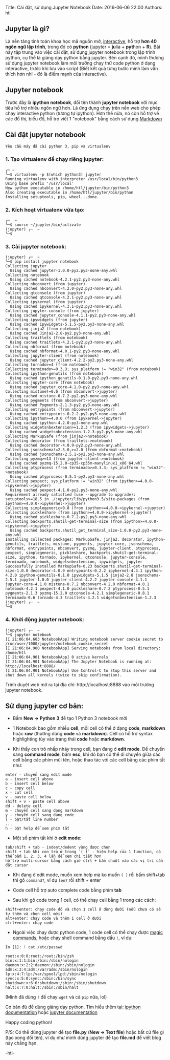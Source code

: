 Title: Cài đặt, sử dụng Jupyter Notebook
Date: 2016-06-06 22:00
Authors: htl

## Jupyter là gì?
Là nền tảng tính toán khoa học mã nguồn mở, [interactive](https://en.wikipedia.org/wiki/IPython), hỗ trợ **hơn 40 ngôn ngữ lập trình**, trong đó có **python** (jupyter = **ju**lia + **pyt**hon + **R**). Bài này tập trung vào việc cài đặt, sử dụng jupyter notebook trong lập trình python, cụ thể là giảng dạy python bằng jupyter. Bên cạnh đó, mình thường sử dụng jupyter notebook làm môi trường chạy thử code python ở dạng interactive, trước khi lưu vào script (Biết kết quả từng bước mình làm vẫn thích hơn nhỉ - đó là điểm mạnh của interactive).


## Jupyter notebook
Trước đây là **ipython notebook**, đổi tên thành **jupyter notebook** với mục tiêu hỗ trợ nhiều ngôn ngữ hơn. Là ứng dụng chạy trên nền web cho phép chạy interactive python (tương tự ipython). Hơn thế nữa, nó còn hỗ trợ vẽ các đồ thị, biểu đồ, hỗ trợ viết 1 "notebook" bằng cách sử dụng [Markdown](http://jupyter-notebook.readthedocs.io/en/latest/examples/Notebook/Working%20With%20Markdown%20Cells.html)

## Cài đặt jupyter notebook

```Yêu cầu máy đã cài python 3, pip và virtualenv```

### 1. Tạo virtualenv để chạy riêng jupyter:

```
╭─ ~  
╰─$ virtualenv -p $(which python3) jupyter
Running virtualenv with interpreter /usr/local/bin/python3
Using base prefix '/usr/local'
New python executable in /home/htl/jupyter/bin/python3
Also creating executable in /home/htl/jupyter/bin/python
Installing setuptools, pip, wheel...done.
```

### 2. Kích hoạt virtualenv vừa tạo:
```
╭─  ~  
╰─$ source ~/jupyter/bin/activate
(jupyter) ╭─  ~  
╰─$ 
```

### 3. Cài jupyter notebook:

```
(jupyter) ╭─  ~  
╰─$ pip install jupyter notebook
Collecting jupyter
  Using cached jupyter-1.0.0-py2.py3-none-any.whl
Collecting notebook
  Using cached notebook-4.2.1-py2.py3-none-any.whl
Collecting nbconvert (from jupyter)
  Using cached nbconvert-4.2.0-py2.py3-none-any.whl
Collecting qtconsole (from jupyter)
  Using cached qtconsole-4.2.1-py2.py3-none-any.whl
Collecting ipykernel (from jupyter)
  Using cached ipykernel-4.3.1-py2.py3-none-any.whl
Collecting jupyter-console (from jupyter)
  Using cached jupyter_console-4.1.1-py2.py3-none-any.whl
Collecting ipywidgets (from jupyter)
  Using cached ipywidgets-5.1.5-py2.py3-none-any.whl
Collecting jinja2 (from notebook)
  Using cached Jinja2-2.8-py2.py3-none-any.whl
Collecting traitlets (from notebook)
  Using cached traitlets-4.2.1-py2.py3-none-any.whl
Collecting nbformat (from notebook)
  Using cached nbformat-4.0.1-py2.py3-none-any.whl
Collecting jupyter-client (from notebook)
  Using cached jupyter_client-4.2.2-py2.py3-none-any.whl
Collecting tornado>=4 (from notebook)
Collecting terminado>=0.3.3; sys_platform != "win32" (from notebook)
Collecting ipython-genutils (from notebook)
  Using cached ipython_genutils-0.1.0-py2.py3-none-any.whl
Collecting jupyter-core (from notebook)
  Using cached jupyter_core-4.1.0-py2.py3-none-any.whl
Collecting mistune!=0.6 (from nbconvert->jupyter)
  Using cached mistune-0.7.2-py2.py3-none-any.whl
Collecting pygments (from nbconvert->jupyter)
  Using cached Pygments-2.1.3-py2.py3-none-any.whl
Collecting entrypoints (from nbconvert->jupyter)
  Using cached entrypoints-0.2.2-py2.py3-none-any.whl
Collecting ipython>=4.0.0 (from ipykernel->jupyter)
  Using cached ipython-4.2.0-py3-none-any.whl
Collecting widgetsnbextension>=1.2.3 (from ipywidgets->jupyter)
  Using cached widgetsnbextension-1.2.3-py2.py3-none-any.whl
Collecting MarkupSafe (from jinja2->notebook)
Collecting decorator (from traitlets->notebook)
  Using cached decorator-4.0.9-py2.py3-none-any.whl
Collecting jsonschema!=2.5.0,>=2.0 (from nbformat->notebook)
  Using cached jsonschema-2.5.1-py2.py3-none-any.whl
Collecting pyzmq>=13 (from jupyter-client->notebook)
  Using cached pyzmq-15.2.0-cp35-cp35m-manylinux1_x86_64.whl
Collecting ptyprocess (from terminado>=0.3.3; sys_platform != "win32"->notebook)
  Using cached ptyprocess-0.5.1-py2.py3-none-any.whl
Collecting pexpect; sys_platform != "win32" (from ipython>=4.0.0->ipykernel->jupyter)
  Using cached pexpect-4.1.0-py2.py3-none-any.whl
Requirement already satisfied (use --upgrade to upgrade): setuptools>=18.5 in ./jupyter/lib/python3.5/site-packages (from ipython>=4.0.0->ipykernel->jupyter)
Collecting simplegeneric>0.8 (from ipython>=4.0.0->ipykernel->jupyter)
Collecting pickleshare (from ipython>=4.0.0->ipykernel->jupyter)
  Using cached pickleshare-0.7.2-py2.py3-none-any.whl
Collecting backports.shutil-get-terminal-size (from ipython>=4.0.0->ipykernel->jupyter)
  Using cached backports.shutil_get_terminal_size-1.0.0-py2.py3-none-any.whl
Installing collected packages: MarkupSafe, jinja2, decorator, ipython-genutils, traitlets, mistune, pygments, jupyter-core, jsonschema, nbformat, entrypoints, nbconvert, pyzmq, jupyter-client, ptyprocess, pexpect, simplegeneric, pickleshare, backports.shutil-get-terminal-size, ipython, tornado, ipykernel, qtconsole, jupyter-console, terminado, notebook, widgetsnbextension, ipywidgets, jupyter
Successfully installed MarkupSafe-0.23 backports.shutil-get-terminal-size-1.0.0 decorator-4.0.9 entrypoints-0.2.2 ipykernel-4.3.1 ipython-4.2.0 ipython-genutils-0.1.0 ipywidgets-5.1.5 jinja2-2.8 jsonschema-2.5.1 jupyter-1.0.0 jupyter-client-4.2.2 jupyter-console-4.1.1 jupyter-core-4.1.0 mistune-0.7.2 nbconvert-4.2.0 nbformat-4.0.1 notebook-4.2.1 pexpect-4.1.0 pickleshare-0.7.2 ptyprocess-0.5.1 pygments-2.1.3 pyzmq-15.2.0 qtconsole-4.2.1 simplegeneric-0.8.1 terminado-0.6 tornado-4.3 traitlets-4.2.1 widgetsnbextension-1.2.3
(jupyter) ╭─  ~  
╰─$ 
```

### 4. Khởi động jupyter notebook:
```
(jupyter) ╭─  ~  
╰─$ jupyter notebook
[I 21:06:04.603 NotebookApp] Writing notebook server cookie secret to /run/user/1000/jupyter/notebook_cookie_secret
[I 21:06:04.900 NotebookApp] Serving notebooks from local directory: /home/htl
[I 21:06:04.901 NotebookApp] 0 active kernels 
[I 21:06:04.901 NotebookApp] The Jupyter Notebook is running at: http://localhost:8888/
[I 21:06:04.901 NotebookApp] Use Control-C to stop this server and shut down all kernels (twice to skip confirmation).
```

Trình duyệt web mở ra tại địa chỉ: http://localhost:8888 vào môi trường jupyter notebook.

## Sử dụng jupyter cơ bản:

- Bấm **New -> Python 3** để tạo 1 Python 3 notebook mới

- 1 Notebook bao gồm nhiều **cell**, mỗi cell có thể ở dạng **code**, **markdown** hoặc **raw** (thường dùng **code** và **markdown**). Cell có hỗ trợ syntax highlighting tùy vào trạng thái **code** hoặc **markdown**.

- Khi thấy con trỏ nhấp nháy trong cell, bạn đang ở **edit mode**. Để chuyển sang **command mode**, bấm **esc**, khi đó bạn có thể di chuyển giữa các cell bằng các phím mũi tên, hoặc thao tác với các cell bằng các phím tắt như:
```
enter - chuyển sang edit mode
a - insert cell above
b - insert cell below
c - copy cell
x - cut cell
v - paste cell below
shift + v - paste cell above
dd - delete cell
m - chuyển cell sang dạng markdown
y - chuyển cell sang dạng code
l - bật/tắt line number
...
h - bật help để xem phím tắt
```

- Một số phím tắt khi ở **edit mode**:
```
tab/shift + tab - indent/dedent vùng được chọn
shift + tab khi con trỏ ở trong `( )` - hiện help của 1 function, có thể bấm 1, 2, 3, 4 lần để xem chi tiết hơn
hỗ trợ multi-cursor bằng cách giữ ctrl + bấm chuột vào các vị trí cần đặt cursor
```

- Khi đang ở edit mode, muốn xem help mà ko muốn `( )` rồi bấm shift+tab thì gõ `command?`, ví dụ `len?` rồi shift + enter

- Code cell hỗ trợ auto complete code bằng phím **tab**

- Sau khi gõ code trong 1 cell, có thể chạy cell bằng 1 trong các cách:

```
shift+enter: chạy code đó và chọn 1 cell ở dòng dưới (nếu chưa có sẽ tự thêm và chọn cell mới)
alt+enter: chạy code và thêm 1 cell ở dưới
ctrl+enter: chạy code
```

- Ngoài việc chạy được python code, 1 code cell có thể chạy được [magic commands](http://ipython.readthedocs.io/en/stable/interactive/magics.html), hoặc chạy shell command bằng dấu `!`, ví dụ:

```
In [1]: ! cat /etc/passwd

root:x:0:0:root:/root:/bin/zsh
bin:x:1:1:bin:/bin:/sbin/nologin
daemon:x:2:2:daemon:/sbin:/sbin/nologin
adm:x:3:4:adm:/var/adm:/sbin/nologin
lp:x:4:7:lp:/var/spool/lpd:/sbin/nologin
sync:x:5:0:sync:/sbin:/bin/sync
shutdown:x:6:0:shutdown:/sbin:/sbin/shutdown
halt:x:7:0:halt:/sbin:/sbin/halt
```
(Mình đã dùng `!` để chay `wget` và cả `pip` nữa, lol)


Cơ bản đủ để dùng giảng dạy python. Tìm hiểu thêm tại: [ipython documentation](http://ipython.readthedocs.io/en/stable/) hoặc [jupyter documentation](http://jupyter.readthedocs.io/en/latest/)

Happy coding python!

P/S: Có thể dùng jupyter để tạo **file.py** (**New -> Text file**) hoặc bất cứ file gì (tạo xong đổi tên), ví dụ như mình dùng jupyter để tạo **file.md** để viết blog này chẳng hạn.


-htl-